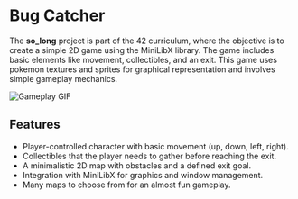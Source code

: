 # Bug Catcher

The **so_long** project is part of the 42 curriculum, where the objective is to create a simple 2D game using the MiniLibX library.
The game includes basic elements like movement, collectibles, and an exit.
This game uses pokemon textures and sprites for graphical representation and involves simple gameplay mechanics.

![Gameplay GIF](https://github.com/buggcatcher/bug-catcher/blob/main/PKMN.gif?raw=true)


## Features
- Player-controlled character with basic movement (up, down, left, right).
- Collectibles that the player needs to gather before reaching the exit.
- A minimalistic 2D map with obstacles and a defined exit goal.
- Integration with MiniLibX for graphics and window management.
- Many maps to choose from for an almost fun gameplay.


